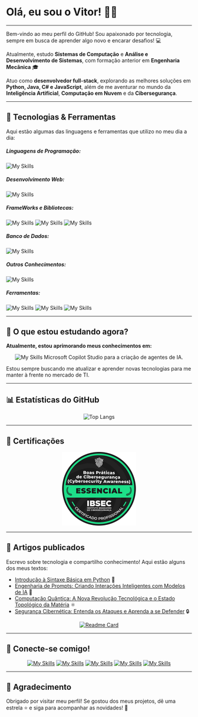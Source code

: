 # Olá, eu sou o Vitor! ✌🏻
---
Bem-vindo ao meu perfil do GitHub! Sou apaixonado por tecnologia, sempre em busca de aprender algo novo e encarar desafios! 💻

Atualmente, estudo **Sistemas de Computação** e **Análise e Desenvolvimento de Sistemas**, com formação anterior em **Engenharia Mecânica** 🎓 

Atuo como **desenvolvedor full-stack**, explorando as melhores soluções em **Python, Java, C# e JavaScript**, além de me aventurar no mundo da **Inteligência Artificial**, **Computação em Nuvem** e da **Cibersegurança**. 

---
## 🔧 Tecnologias & Ferramentas

Aqui estão algumas das linguagens e ferramentas que utilizo no meu dia a dia:

##### Linguagens de Programação:
![My Skills](https://go-skill-icons.vercel.app/api/icons?i=py,java,cs,js&titles=true)

##### Desenvolvimento Web:
![My Skills](https://go-skill-icons.vercel.app/api/icons?i=html,css&titles=true)

##### FrameWorks e Bibliotecas:
![My Skills](https://go-skill-icons.vercel.app/api/icons?i=bootstrap,react,angular,spring&titles=true)
![My Skills](https://go-skill-icons.vercel.app/api/icons?i=django,dotnet,pycharm,pytorch&titles=true)
![My Skills](https://go-skill-icons.vercel.app/api/icons?i=numpy,pandas,matplotlib,tensorflow&titles=true)

##### Banco de Dados:
![My Skills](https://go-skill-icons.vercel.app/api/icons?i=mysql,sqlserver,postgresql,mongodb&titles=true)


##### Outros Conhecimentos:
![My Skills](https://go-skill-icons.vercel.app/api/icons?i=azure,aws,kubernetes,docker&titles=true)

##### Ferramentas:
![My Skills](https://go-skill-icons.vercel.app/api/icons?i=vscode,windows,virtualbox,git&titles=true)
![My Skills](https://go-skill-icons.vercel.app/api/icons?i=githubcopilot,chatgpt,deepseek,markdown&titles=true)
![My Skills](https://go-skill-icons.vercel.app/api/icons?i=figma,canva,excel,word&titles=true)

---
## 🔎 O que estou estudando agora?

**Atualmente, estou aprimorando meus conhecimentos em:**

<div align="center">

![My Skills](https://go-skill-icons.vercel.app/api/icons?i=python,angular&titles=true)
Microsoft Copilot Studio para a criação de agentes de IA.

</div>

Estou sempre buscando me atualizar e aprender novas tecnologias para me manter à frente no mercado de TI.

---
## 📊 Estatísticas do GitHub

<div align="center">

![Top Langs](https://github-readme-stats.vercel.app/api/top-langs/?username=vitorVBD&layout=pie&theme=radical&locale=pt-br&border_radius=20)

</div>

---

## 🏅 Certificações

<p align="center">
    <img src="assets/CiberSecurity Awareness - distintivo.png" width="200">

---
## 📝 Artigos publicados

Escrevo sobre tecnologia e compartilho conhecimento!
Aqui estão alguns dos meus textos:

- [Introdução à Sintaxe Básica em Python](https://dio.me/articles/introducao-a-sintaxe-basica-em-python-db2d2fd355fd) 🐍
- [Engenharia de Prompts: Criando Interações Inteligentes com Modelos de IA](https://dio.me/articles/engenharia-de-prompts-criando-interacoes-inteligentes-com-modelos-de-ia-4acc437e73e6) 🤖
- [Computação Quântica: A Nova Revolução Tecnológica e o Estado Topológico da Matéria](https://dio.me/articles/computacao-quantica-a-proxima-revolucao-tecnologica-e-o-estado-topologico-da-materia-f8f82ac4224d) ⚛️
- [Segurança Cibernética: Entenda os Ataques e Aprenda a se Defender](https://dio.me/articles/seguranca-cibernetica-entenda-os-ataques-e-aprenda-a-se-defender-814fe668535b) 🔒

<div align="center">

[![Readme Card](https://github-readme-stats.vercel.app/api/pin/?username=vitorVBD&repo=tech-articles)](https://github.com/vitorVBD/tech-articles)

</div>

---
## 👥 Conecte-se comigo!

<div align="center">

[![My Skills](https://go-skill-icons.vercel.app/api/icons?i=linkedin&titles=true)](https://www.linkedin.com/in/vitor-bittencourt-8ab27bbb/) [![My Skills](https://go-skill-icons.vercel.app/api/icons?i=instagram&titles=true)](https://www.instagram.com/vv_bittencourt/) [![My Skills](https://go-skill-icons.vercel.app/api/icons?i=outlook&titles=true)](mailto:vitor_bittencourt1998@hotmail.com) [![My Skills](https://go-skill-icons.vercel.app/api/icons?i=twitter&titles=true)](https://x.com/vv_bittencourt) [![My Skills](https://go-skill-icons.vercel.app/api/icons?i=github&titles=true)](https://github.com/vitorVBD)

</div>

---
## 🫰 Agradecimento

Obrigado por visitar meu perfil! Se gostou dos meus projetos, dê uma estrela ⭐ e siga para acompanhar as novidades! 🚀
